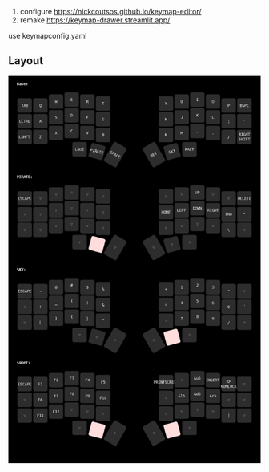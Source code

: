 1. configure https://nickcoutsos.github.io/keymap-editor/
2. remake https://keymap-drawer.streamlit.app/

use keymapconfig.yaml

## Layout

![layout](./keymap.png)
